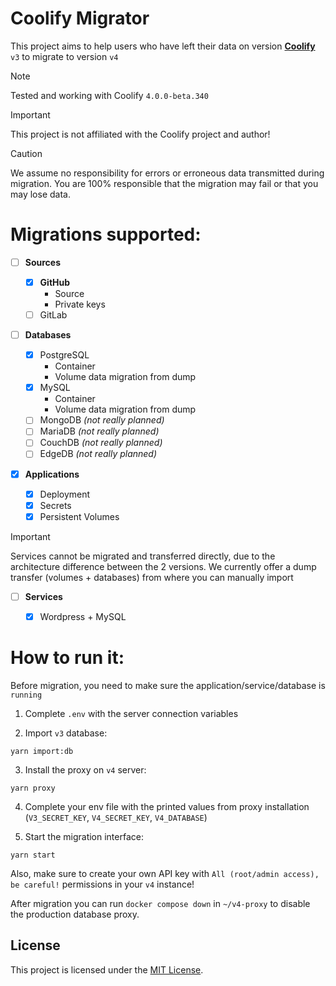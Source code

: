 # Coolify Migrator

This project aims to help users who have left their data on version [**Coolify**](https://coolify.io) `v3` to migrate to version `v4`

> [!NOTE]
> Tested and working with Coolify `4.0.0-beta.340`

> [!IMPORTANT]
> This project is not affiliated with the Coolify project and author!

> [!CAUTION]
> We assume no responsibility for errors or erroneous data transmitted during migration. You are 100% responsible that the migration may fail or that you may lose data.

# Migrations supported:

- [ ] **Sources**

  - [x] **GitHub**
    - Source
    - Private keys
  - [ ] GitLab

- [ ] **Databases**

  - [x] PostgreSQL
    - Container
    - Volume data migration from dump
  - [x] MySQL
    - Container
    - Volume data migration from dump
  - [ ] MongoDB _(not really planned)_
  - [ ] MariaDB _(not really planned)_
  - [ ] CouchDB _(not really planned)_
  - [ ] EdgeDB _(not really planned)_

- [x] **Applications**

  - [x] Deployment
  - [x] Secrets
  - [x] Persistent Volumes

> [!IMPORTANT]
> Services cannot be migrated and transferred directly, due to the architecture difference between the 2 versions. We currently offer a dump transfer (volumes + databases) from where you can manually import

- [ ] **Services**

  - [x] Wordpress + MySQL

# How to run it:

Before migration, you need to make sure the application/service/database is `running`

1. Complete `.env` with the server connection variables

2. Import `v3` database:

```
yarn import:db
```

3. Install the proxy on `v4` server:

```
yarn proxy
```

4. Complete your env file with the printed values from proxy installation (`V3_SECRET_KEY`, `V4_SECRET_KEY`, `V4_DATABASE`)

5. Start the migration interface:

```
yarn start
```

Also, make sure to create your own API key with `All (root/admin access), be careful!` permissions in your `v4` instance!

After migration you can run `docker compose down` in `~/v4-proxy` to disable the production database proxy.

## License

This project is licensed under the [MIT License](LICENSE).
